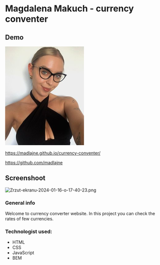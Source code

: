  # Magdalena Makuch - currency conventer

## Demo
![madlajne.jpg](https://github.com/madlajne/currency-conventer/blob/main/imagescc/readme.jpeg?raw=true)

https://madlajne.github.io/currency-conventer/ 

https://github.com/madlajne

## Screenshoot
![Zrzut-ekranu-2024-01-16-o-17-40-23.png](https://i.postimg.cc/Dfg0wR5T/Zrzut-ekranu-2024-01-16-o-17-40-23.png)

### General info 
Welcome to currency converter website. In this project you can check the rates of few currencies.

### Technologist used:
- HTML
- CSS
- JavaScript
- BEM
